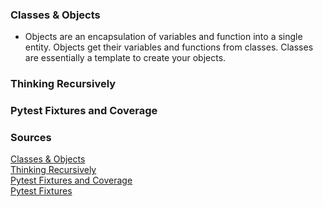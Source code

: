 ### Classes & Objects

- Objects are an encapsulation of variables and function into a single entity. Objects get their variables and functions from classes. Classes are essentially a template to create your objects.

### Thinking Recursively



### Pytest Fixtures and Coverage



### Sources

[Classes & Objects](https://www.learnpython.org/en/Classes_and_Objects)<br>
[Thinking Recursively](https://realpython.com/python-thinking-recursively/)<br>
[Pytest Fixtures and Coverage](https://www.linuxjournal.com/content/python-testing-pytest-fixtures-and-coverage)<br>
[Pytest Fixtures](https://docs.pytest.org/en/latest/explanation/fixtures.html)<br>